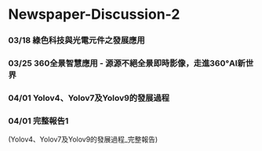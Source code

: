 # Newspaper-Discussion-2  

### 03/18 綠色科技與光電元件之發展應用

### 03/25 360全景智慧應用 - 源源不絕全景即時影像，走進360°AI新世界

### 04/01 Yolov4、Yolov7及Yolov9的發展過程
### 04/01 完整報告1 
  (Yolov4、Yolov7及Yolov9的發展過程_完整報告)
